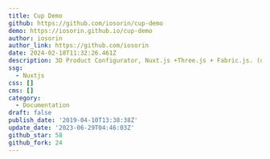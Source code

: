 ```yaml
---
title: Cup Demo
github: https://github.com/iosorin/cup-demo
demo: https://iosorin.github.io/cup-demo
author: iosorin
author_link: https://github.com/iosorin
date: 2024-02-18T11:32:26.461Z
description: 3D Product Configurator, Nuxt.js +Three.js + Fabric.js. (demo)
ssg:
  - Nuxtjs
css: []
cms: []
category:
  - Documentation
draft: false
publish_date: '2019-04-10T13:38:38Z'
update_date: '2023-06-29T04:46:03Z'
github_star: 58
github_fork: 24
---
```

